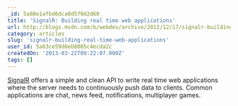 ```yaml
---
_id: 5a88e1afbd6dca0d5f0d2d60
title: 'SignalR: Building real time web applications'
url: http://blogs.msdn.com/b/webdev/archive/2012/12/17/signalr-building-real-time-web-applications.aspx
category: articles
slug: 'signalr-building-real-time-web-applications'
user_id: 5a83ce59d6eb0005c4ecda2c
createdOn: '2013-03-22T09:22:07.000Z'
tags: []
---
```


<a href="https://github.com/SignalR/SignalR">SignalR</a> offers a simple and clean API to write real time web applications where the server needs to continuously push data to clients. Common applications are chat, news feed, notifications, multiplayer games.
